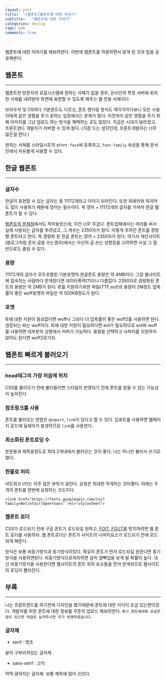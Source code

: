 ```yaml
---
layout: post
title:  "[웹폰트]웹폰트에 대한 이야기"
subtitle:   "웹폰트에 대한 이야기"
categories: devlog
tags: web
comments: true

---
```


웹폰트에 대한 이야기를 해보려한다. 이번에 웹폰트를 적용하면서 알게 된 것과 팁을 공유해본다.

## 웹폰트

---

웹폰트란 방문자의 로컬시스템에 원하는 서체가 없을 경우, 온라인의 특정 서버에 위치한 서체를 내려받아 화면에 표현할 수 있도록 해주는 웹 전용 서체이다.

브라우저 및 OS마다 기본폰트도 다르고, 폰트 렌더링 방식도 제각각이다보니 모든 사용자에게 같은 경험을 주기 원하는 입장에서는 문제가 됬다. 이전까지 같은 경험을 주기 위해 이미지를 그냥 업로드 하는 방식을 채택하는 곳도 많았다. 지금은 시대가 달라졌고, 프론트엔드 개발자가 커버할 수 있게 됬다. (가끔 드는 생각인데, 프론트개발자는 너무 많은걸 한다.)

원하는 서체를 스타일시트의 `@font-face`에 등록하고, `font-family` 속성을 통해 문서 안에서 자유롭게 사용할 수 있다.

## 한글 웹폰트

---

### 글자수

한글이 표현할 수 있는 글자는 총 11172개라고 이야기 되어진다. 또한 외래어와 외국어도 많이 사용하기 때문에 영어는 필수이다. 즉 영어 + 11172개의 글자를 가져야 한글 웹폰트가 될 수 있다.

[웹폰트의 문제점](https://isme2n.github.io/devlog/2017/07/26/problem-of-webfont/)에서도 적어놓았는데, 이건 너무 무겁다. 폰트업체에서는 머리를 써서 실제 사용되는 글자를 추려냈고, 그 개수는 2350자가 됬다. 이렇게 추려진 폰트를 경량형 폰트라고 한다. 즉 경량화 된 한글 폰트는 영어 + 2350자가 된다. 여기서 개인사이트(블로그처럼 혼자 글을 쓰는경우)에서는 자신의 글 쓰는 성향등을 고려하면 사실 그 절반으로도 줄일 수 있다.

### 용량

11172개의 글자가 모두포함된 기본포맷의 한글폰트 용량은 약 4MB이다. 그걸 웹사이트에 접속하는 사람마다 받게한다면 데이터폭력(?)이나 다름없다. 2350자로 경량화된 폰트의 용량은 약 2MB가 된다. IE를 지원하기위한 파일(TTF,eot)의 용량이 2M정도 압축률이 좋은 woff포맷의 파일은 약 500KB정도가 된다.

### 포맷

IE에 대한 지원이 필요없다면 woff나 그보다 더 압축률이 좋은 woff2를 사용하면 된다. 권장되는 바는 woff이다. IE에 대한 지원이 필요하다면 eot가 필요하므로 eot와 woff를 사용하면 대부분의 상황에서 커버가 가능하다. 용량을 선택하고 사파리를 지원하지 않아도 된다면 woff2로가자.

<script async src="//pagead2.googlesyndication.com/pagead/js/adsbygoogle.js"></script>
<ins class="adsbygoogle"
     style="display:block; text-align:center;"
     data-ad-format="fluid"
     data-ad-layout="in-article"
     data-ad-client="ca-pub-3014668630648493"
     data-ad-slot="7229973781"></ins>
<script>
     (adsbygoogle = window.adsbygoogle || []).push({});
</script>

## 웹폰트 빠르게 불러오기

---

### head태그의 가장 처음에 위치

CSS를 불러오기 전에 불러들이면 스타일이 반영되기 전에 폰트를 받을 수 있는 가능성이 높아진다.

### 참조링크를 사용

폰트를 불러오는 방법은 `@import`, `link`이 있다고 할 수 있다. 임포트를 사용하면 웹페이지 로드에 딜레이가 발생하므로 `link`를 사용한다.

### 최소화된 폰트로딩 수

본문용과 제목용정도로 최대 2개내에서 불러오는 것이 좋다. 나는 하나만 불러서 쓰기로했다.

### 한줄로 처리

네트워크 I/O는 아주 많은 부하가 걸린다. 요청은 최대한 적게하는 것이좋다. 아래는 두개의 폰트를 한번에 요청하는 코드이다.

```
<link href="https://fonts.googleapis.com/css?family=Bellefair|Open+Sans" rel="stylesheet">
```

### 웹폰트 로더

CSS가 로드되기 전에 구글 폰트가 로드되길 원하고, [FOIT, FOUT](https://isme2n.github.io/devlog/2017/07/26/problem-of-webfont/)를 방지하려면 웹 폰트 로더를 사용하자. 웹 폰트로더는 폰트가 사이트의 나머지요소가 로드되기 전에 로드되게 해준다.

방식은 보통 비동기방식과 동기방식이있다. 확실히 폰트가 먼저 로드되길 원한다면 동기방식을 사용하면된다. 비동기방식으로처리하면 글자 깜빡임을 보게 될 확률이 높다. 대신 비동기방식을 사용한다면 웹사이트의 폰트 외의 요소들을 먼저 받게되므로 웹사이트의 로딩이 빨라진다.

## 부록

---

나는 프론트엔드를 하기전에 디자인을 했기때문에 폰트에 대한 지식이 조금 있는편이었다. 개발자를 위한 폰트에 대한 정보를 꾸준히 업로드 해보려한다. `혹시 폰트에대해 궁금한 점이 있으면 댓글로 남겨주시면 추가 반영하겠습니다.`

### 글자체

- serif : 명조

끝이 구부러져있는 글자체

- sans-serif : 고딕

딱딱 끊어지는 글자체. 보통 제목에 많이 쓰인다.
